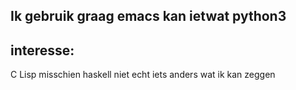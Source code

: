 Ik gebruik graag emacs
kan ietwat
python3
-------
interesse:
-------
C
Lisp
misschien haskell
niet echt iets anders wat ik kan zeggen 
